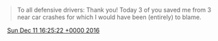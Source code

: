 > To all defensive drivers: Thank you\! Today 3 of you saved me from 3 near car crashes for which I would have been \(entirely\) to blame\.

<img src="../../media/tweet.ico" width="12" /> [Sun Dec 11 16:25:22 +0000 2016](https://twitter.com/DromerDenker/status/807984629747773441)